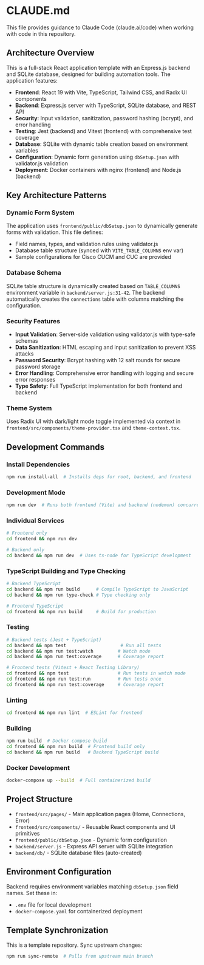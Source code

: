 # CLAUDE.md

This file provides guidance to Claude Code (claude.ai/code) when working with code in this repository.

## Architecture Overview

This is a full-stack React application template with an Express.js backend and SQLite database, designed for building automation tools. The application features:

- **Frontend**: React 19 with Vite, TypeScript, Tailwind CSS, and Radix UI components
- **Backend**: Express.js server with TypeScript, SQLite database, and REST API
- **Security**: Input validation, sanitization, password hashing (bcrypt), and error handling
- **Testing**: Jest (backend) and Vitest (frontend) with comprehensive test coverage
- **Database**: SQLite with dynamic table creation based on environment variables
- **Configuration**: Dynamic form generation using `dbSetup.json` with validator.js validation
- **Deployment**: Docker containers with nginx (frontend) and Node.js (backend)

## Key Architecture Patterns

### Dynamic Form System
The application uses `frontend/public/dbSetup.json` to dynamically generate forms with validation. This file defines:
- Field names, types, and validation rules using validator.js
- Database table structure (synced with `VITE_TABLE_COLUMNS` env var)
- Sample configurations for Cisco CUCM and CUC are provided

### Database Schema
SQLite table structure is dynamically created based on `TABLE_COLUMNS` environment variable in `backend/server.js:31-42`. The backend automatically creates the `connections` table with columns matching the configuration.

### Security Features
- **Input Validation**: Server-side validation using validator.js with type-safe schemas
- **Data Sanitization**: HTML escaping and input sanitization to prevent XSS attacks
- **Password Security**: Bcrypt hashing with 12 salt rounds for secure password storage
- **Error Handling**: Comprehensive error handling with logging and secure error responses
- **Type Safety**: Full TypeScript implementation for both frontend and backend

### Theme System
Uses Radix UI with dark/light mode toggle implemented via context in `frontend/src/components/theme-provider.tsx` and `theme-context.tsx`.

## Development Commands

### Install Dependencies
```bash
npm run install-all  # Installs deps for root, backend, and frontend
```

### Development Mode
```bash
npm run dev  # Runs both frontend (Vite) and backend (nodemon) concurrently
```

### Individual Services
```bash
# Frontend only
cd frontend && npm run dev

# Backend only  
cd backend && npm run dev  # Uses ts-node for TypeScript development
```

### TypeScript Building and Type Checking
```bash
# Backend TypeScript
cd backend && npm run build      # Compile TypeScript to JavaScript
cd backend && npm run type-check # Type checking only

# Frontend TypeScript  
cd frontend && npm run build     # Build for production
```

### Testing
```bash
# Backend tests (Jest + TypeScript)
cd backend && npm test                    # Run all tests
cd backend && npm run test:watch         # Watch mode
cd backend && npm run test:coverage      # Coverage report

# Frontend tests (Vitest + React Testing Library)
cd frontend && npm test                  # Run tests in watch mode
cd frontend && npm run test:run          # Run tests once
cd frontend && npm run test:coverage     # Coverage report
```

### Linting
```bash
cd frontend && npm run lint  # ESLint for frontend
```

### Building
```bash
npm run build  # Docker compose build
cd frontend && npm run build  # Frontend build only
cd backend && npm run build   # Backend TypeScript build
```

### Docker Development
```bash
docker-compose up --build  # Full containerized build
```

## Project Structure

- `frontend/src/pages/` - Main application pages (Home, Connections, Error)
- `frontend/src/components/` - Reusable React components and UI primitives
- `frontend/public/dbSetup.json` - Dynamic form configuration
- `backend/server.js` - Express API server with SQLite integration
- `backend/db/` - SQLite database files (auto-created)

## Environment Configuration

Backend requires environment variables matching `dbSetup.json` field names. Set these in:
- `.env` file for local development
- `docker-compose.yaml` for containerized deployment

## Template Synchronization

This is a template repository. Sync upstream changes:
```bash
npm run sync-remote  # Pulls from upstream main branch
```